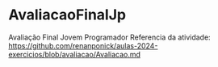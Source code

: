 # AvaliacaoFinalJp
Avaliação Final Jovem Programador
Referencia da atividade:
    https://github.com/renanponick/aulas-2024-exercicios/blob/avaliacao/Avaliacao.md